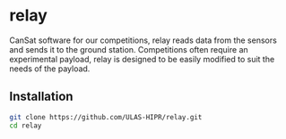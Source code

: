 # relay

CanSat software for our competitions, relay reads data from the sensors and sends it to the ground station.
Competitions often require an experimental payload, relay is designed to be easily modified to suit the needs of the payload.


## Installation

```bash
git clone https://github.com/ULAS-HIPR/relay.git 
cd relay
```

